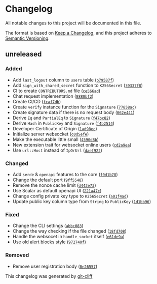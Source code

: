 # Changelog
All notable changes to this project will be documented in this file.

The format is based on [Keep a Changelog](https://keepachangelog.com/en/1.0.0/),
and this project adheres to [Semantic Versioning](https://semver.org/spec/v2.0.0.html).

## unreleased
### Added
-  Add `last_logout` column to `users` table ([`b79587f`](https://git.4rs.nl/oxidetalis/oxidetalis/commit/b79587f5371543d6e84a33d6c8afe786ffe8bc28))
-  Add `sign_with_shared_secret` function to `K256Secret` ([`39337f8`](https://git.4rs.nl/oxidetalis/oxidetalis/commit/39337f8d90bd1ebbd327d766b6ba9b175a651255))
-  CI to create `CONTRIBUTORS.md` file ([`ce566ad`](https://git.4rs.nl/oxidetalis/oxidetalis/commit/ce566ada273cfab0e34ae813a19c0bacbf3654bc))
-  Chat request implementation ([`8888bf2`](https://git.4rs.nl/oxidetalis/oxidetalis/commit/8888bf2d60428e5af77c8892ec4d48bd533403ea))
-  Create CI/CD ([`fcaf7db`](https://git.4rs.nl/oxidetalis/oxidetalis/commit/fcaf7db674aa98761c8daf2597f206cabb754613))
-  Create `verify` instance function for the `Signature` ([`77858ac`](https://git.4rs.nl/oxidetalis/oxidetalis/commit/77858ac8f48a2f433f76612166ed720587adce13))
-  Create signature data if there is no request body ([`062e441`](https://git.4rs.nl/oxidetalis/oxidetalis/commit/062e441d8a6e328e5ede0996e23065ad0a40a59f))
-  Derive `Eq` and `PartialEq` to `Signature` ([`f47bc82`](https://git.4rs.nl/oxidetalis/oxidetalis/commit/f47bc82b199679a10ea5616d48117d66c86379ff))
-  Derive `Hash` in `PublicKey` and `Signature` ([`f4b2514`](https://git.4rs.nl/oxidetalis/oxidetalis/commit/f4b2514e75fb8a67a3a57bd600dce54dd5c06858))
-  Developer Certificate of Origin ([`1ad98ec`](https://git.4rs.nl/oxidetalis/oxidetalis/commit/1ad98ec27e02a721ce25724ef8576089fb27a252))
-  Initialize server websocket ([`c0d5efe`](https://git.4rs.nl/oxidetalis/oxidetalis/commit/c0d5efe0c342d87849bb1cb295f9a2f3dfc64a70))
-  Make the executable little small ([`4590d8b`](https://git.4rs.nl/oxidetalis/oxidetalis/commit/4590d8b2afee51e808e9580405e4cb3ed42f1c3b))
-  New extension trait for websocket online users ([`cd2a9ea`](https://git.4rs.nl/oxidetalis/oxidetalis/commit/cd2a9ea03ef08000401fd0a9807cfa36301d48f9))
-  Use `url::Host` instead of `IpOrUrl` ([`daef922`](https://git.4rs.nl/oxidetalis/oxidetalis/commit/daef92207e962b568308198d01ba0225a7927db9))
### Changed
-  Add `serde` & `openapi` features to the core ([`f0d1b78`](https://git.4rs.nl/oxidetalis/oxidetalis/commit/f0d1b789464e7d14b228a9bc19e17c7a64d2667d))
-  Change the default port ([`9ff5548`](https://git.4rs.nl/oxidetalis/oxidetalis/commit/9ff5548601c4f6b8aee9522601f4723c2a50fdae))
-  Remove the nonce cache limit ([`d442e73`](https://git.4rs.nl/oxidetalis/oxidetalis/commit/d442e73ed7253f2fa8c381029058d51627de25b3))
-  Use Scalar as default openapi UI ([`221a47c`](https://git.4rs.nl/oxidetalis/oxidetalis/commit/221a47cfd03d12a759dc9acafb56380be4bf2502))
-  Change config private key type to `K256Secret` ([`a01f4ad`](https://git.4rs.nl/oxidetalis/oxidetalis/commit/a01f4add0c377016311db7f5efc94d55ac9a5dc0))
-  Update public key column type from `String` to `PublicKey` ([`1d1bb96`](https://git.4rs.nl/oxidetalis/oxidetalis/commit/1d1bb962bb95e4fc6d9c821accb1df116a1bc759))
### Fixed
-  Change the CLI settings ([`abbc083`](https://git.4rs.nl/oxidetalis/oxidetalis/commit/abbc083371c4a9c1b2a9b45bee16f459d16082f0))
-  Change the way checking if the file changed ([`18fd708`](https://git.4rs.nl/oxidetalis/oxidetalis/commit/18fd708c2615f9288c171ee1478f4b4c52a84ea0))
-  Handle the websocet in `handle_socket` itself ([`e61de9a`](https://git.4rs.nl/oxidetalis/oxidetalis/commit/e61de9a8b1cc9ad060c8501b2f5aedfc959c37af))
-  Use old alert blocks style ([`972740f`](https://git.4rs.nl/oxidetalis/oxidetalis/commit/972740f03e05d960626230a70db57ff5ff0f0631))
### Removed
-  Remove user registration body ([`0e26557`](https://git.4rs.nl/oxidetalis/oxidetalis/commit/0e2655712806cc4b859e1c239282cfbc5c905aa1))

This changelog was generated by [git-cliff](https://github.com/orhun/git-cliff)
